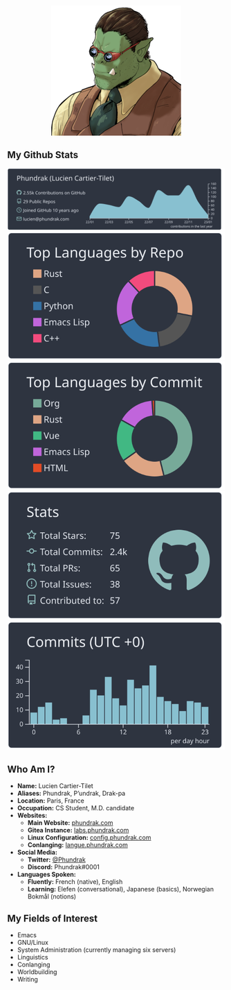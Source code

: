 <p align="center">
  <img src="./img/icon.png" />
</p>

## My Github Stats
[![](https://raw.githubusercontent.com/Phundrak/phundrak/main/profile-summary-card-output/nord_dark/0-profile-details.svg)](https://github.com/vn7n24fzkq/github-profile-summary-cards)
[![](https://raw.githubusercontent.com/Phundrak/phundrak/main/profile-summary-card-output/nord_dark/1-repos-per-language.svg)](https://github.com/vn7n24fzkq/github-profile-summary-cards) [![](https://raw.githubusercontent.com/Phundrak/phundrak/main/profile-summary-card-output/nord_dark/2-most-commit-language.svg)](https://github.com/vn7n24fzkq/github-profile-summary-cards)
[![](https://raw.githubusercontent.com/Phundrak/phundrak/main/profile-summary-card-output/nord_dark/3-stats.svg)](https://github.com/vn7n24fzkq/github-profile-summary-cards) [![](https://raw.githubusercontent.com/Phundrak/phundrak/main/profile-summary-card-output/nord_dark/4-productive-time.svg)](https://github.com/vn7n24fzkq/github-profile-summary-cards)

## Who Am I?
- **Name:** Lucien Cartier-Tilet
- **Aliases:** Phundrak, P’undrak, Drak-pa
- **Location:** Paris, France
- **Occupation:** CS Student, M.D. candidate
- **Websites:**
  - **Main Website:** [phundrak.com](https://phundrak.com/en)
  - **Gitea Instance:** [labs.phundrak.com](https://labs.phundrak.com)
  - **Linux Configuration:** [config.phundrak.com](https://config.phundrak.com)
  - **Conlanging:** [langue.phundrak.com](https://langue.phundrak.com/)
- **Social Media:**
  - **Twitter:** [@Phundrak](https://twitter.com/phundrak)
  - **Discord:** Phundrak#0001
- **Languages Spoken:**
  - **Fluently:** French (native), English
  - **Learning:** Elefen (conversational), Japanese (basics), Norwegian Bοkmål (notions)

## My Fields of Interest
- Emacs
- GNU/Linux
- System Administration (currently managing six servers)
- Linguistics
- Conlanging
- Worldbuilding
- Writing
